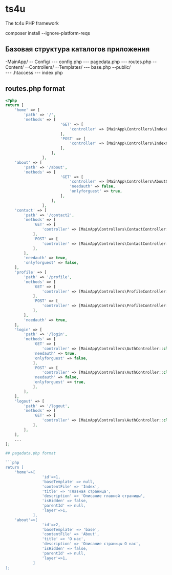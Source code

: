 # ts4u
The tc4u PHP framework

composer install --ignore-platform-reqs

## Базовая структура каталогов приложения
-MainApp/
 --   Config/
  ---      config.php
     ---   pagedata.php
       --- routes.php
    --Content/
    --Controllers/
    --Templates/
     ---   base.php
    --public/        
      ---  .htaccess
       --- index.php
        

## routes.php format

```php
<?php 
return [
    'home' => [        
        'path' => '/',
        'methods' => [
                        'GET' => [
                            'controller' => [MainApp\Controllers\IndexController::class, 'index'],
                        ],
                        'POST' => [
                            'controller' => [MainApp\Controllers\IndexController::class, 'postData'],
                        ],
                    ],
                ],
    'about' => [
        'path' => '/about',
        'methods' => [
                        'GET' => [
                            'controller' => [MainApp\Controllers\AboutController::class, 'show'],
                            'needauth' => false,
                            'onlyforguest' => true,
                        ],
                    ],
                ],
    'contact' => [
        'path' => '/contact2',
        'methods' => [
            'GET' => [
                'controller' => [MainApp\Controllers\ContactController::class, 'show'],
            ],
            'POST' => [
                'controller' => [MainApp\Controllers\ContactController::class, 'send'],
            ],
        ],
        'needauth' => true,
        'onlyforguest' => false,
    ],
    'profile' => [
        'path' => '/profile',
        'methods' => [
            'GET' => [
                'controller' => [MainApp\Controllers\ProfileController::class, 'view'],
            ],
            'POST' => [
                'controller' => [MainApp\Controllers\ProfileController::class, 'update'],
            ],
        ],
        'needauth' => true,
    ],
    'login' => [
        'path' => '/login',
        'methods' => [
            'GET' => [
                'controller' => [MainApp\Controllers\AuthController::class, 'showLoginForm'],
            'needauth' => true,
            'onlyforguest' => false,
            ],
            'POST' => [
                'controller' => [MainApp\Controllers\AuthController::class, 'login'],
            'needauth' => false,
            'onlyforguest' => true,
            ],
        ],
    ],
    'logout' => [
        'path' => '/logout',
        'methods' => [
            'GET' => [
                'controller' => [MainApp\Controllers\AuthController::class, 'logout'],
            ],
        ],
    ],
    ...
];

## pagedata.php format

```php
return [
    'home'=>[
                'id'=>1,
                'baseTemplate' => null,
                'contentFile' => 'Index',        
                'title' => 'Главная страница',
                'description' => 'Описание главной страницы',
                'isHidden' => false,
                'parentId' => null,
                'layer'=>1,
            ],
    'about'=>[
                'id'=>2,
                'baseTemplate' => 'base',
                'contentFile' => 'About',       
                'title' => 'О нас',
                'description' => 'Описание страницы О нас',
                'isHidden' => false,
                'parentId' => null,
                'layer'=>1,
            ]
];
